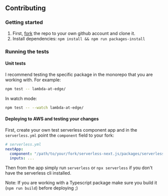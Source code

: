 ## Contributing

### Getting started

1. First, [fork](https://help.github.com/en/articles/fork-a-repo) the repo to your own github account and clone it.
2. Install dependencies: `npm install && npm run packages-install`

### Running the tests

#### Unit tests

I recommend testing the specific package in the monorepo that you are working with. For example:

```bash
npm test -- lambda-at-edge/
```

In watch mode:

```bash
npm test -- --watch lambda-at-edge/
```

#### Deploying to AWS and testing your changes

First, create your own test serverless component app and in the `serverless.yml` point the `component` field to your fork:

```yml
# serverless.yml
nextApp:
  component: "/path/to/your/fork/serverless-next.js/packages/serverless-component"
  inputs: ...
```

Then from the app simply run `serverless` or `npx serverless` if you don't have the serverless cli installed.

Note: If you are working with a Typescript package make sure you build it (`npm run build`) before deploying ;)
